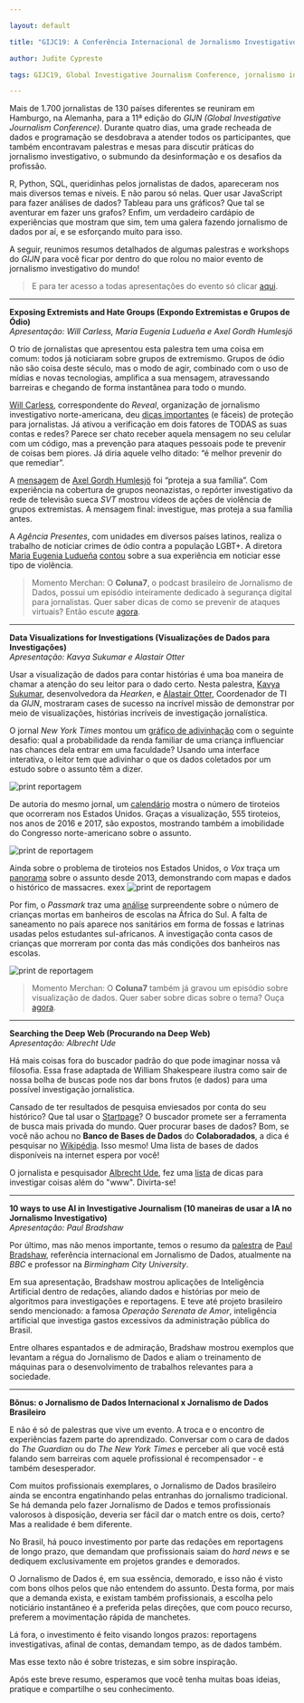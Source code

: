 ```yaml
---

layout: default

title: "GIJC19: A Conferência Internacional de Jornalismo Investigativo"

author: Judite Cypreste

tags: GIJC19, Global Investigative Journalism Conference, jornalismo investigativo, jornalismo de dados

---
```


Mais de 1.700 jornalistas de 130 países diferentes se reuniram em Hamburgo, na Alemanha, para a 11ª edição do *GIJN (Global Investigative Journalism Conference)*. Durante quatro dias, uma grade recheada de dados e programação se desdobrava a atender todos os participantes, que também encontravam palestras e mesas para discutir práticas do jornalismo investigativo, o submundo da desinformação e os desafios da profissão.
 
R, Python, SQL, queridinhas pelos jornalistas de dados, apareceram nos mais diversos temas e níveis. E não parou só nelas. Quer usar JavaScript para fazer análises de dados? Tableau para uns gráficos? Que tal se aventurar em fazer uns grafos? Enfim, um verdadeiro cardápio de experiências que mostram que sim, tem uma galera fazendo jornalismo de dados por aí, e se esforçando muito para isso.

A seguir, reunimos resumos detalhados de algumas palestras e workshops do *GIJN* para você ficar por dentro do que rolou no maior evento de jornalismo investigativo do mundo!
 
> E para ter acesso a todas apresentações do evento só clicar
> [aqui](https://gijc2019.org/tipsheets/).  

***
**Exposing Extremists and Hate Groups (Expondo Extremistas e Grupos de Ódio)**  
*Apresentação: Will Carless, Maria Eugenia Ludueña e Axel Gordh Humlesjö*

O trio de jornalistas que apresentou esta palestra tem uma coisa em comum: todos já noticiaram sobre grupos de extremismo. Grupos de ódio  não são coisa deste século, mas o modo de agir, combinado com o uso de mídias e novas tecnologias, amplifica a sua mensagem, atravessando barreiras e chegando de forma instantânea para todo o mundo.  

[Will Carless](https://twitter.com/willcarless), correspondente do *Reveal*, organização de jornalismo investigativo norte-americana, deu [dicas importantes](https://drive.google.com/file/d/1dpqAiv2rDto_TVJXOrianqcvy3wBG6-n/view) (e fáceis) de proteção para jornalistas. Já ativou a verificação em dois fatores de TODAS as suas contas e redes? Parece ser chato receber aquela mensagem no seu celular com um código, mas a prevenção para ataques pessoais pode te prevenir de coisas bem piores. Já diria aquele velho ditado: “é melhor prevenir do que remediar”.

A [mensagem](https://drive.google.com/file/d/16ekRDALmFU5sN1rk8XmUVm12XixI5cOS/view) de [Axel Gordh Humlesjö](https://twitter.com/axelhumlesjo) foi “proteja a sua família”. Com experiência na cobertura de grupos neonazistas, o repórter investigativo da rede de televisão sueca *SVT* mostrou vídeos de ações de violência de grupos extremistas. A mensagem final: investigue, mas proteja a sua família antes.

A *Agência Presentes*, com unidades em diversos países latinos, realiza o trabalho de noticiar crimes de ódio contra a população LGBT+. A diretora [Maria Eugenia Ludueña](https://twitter.com/maruska) [contou](https://drive.google.com/file/d/1ixMyQ_my4Zly1VMMs2v_XU-dB0EUHUkq/view) sobre a sua experiência em noticiar esse tipo de violência. 
  

> Momento Merchan: O **Coluna7**, o podcast brasileiro de Jornalismo de
> Dados, possui um episódio inteiramente dedicado à segurança digital
> para jornalistas. Quer saber dicas de como se prevenir de ataques
> virtuais? Então escute
> [agora](http://colaboradados.com.br/podcasts/episodio-006.html).  

***
**Data Visualizations for Investigations (Visualizações de Dados para Investigações)**  
*Apresentação: Kavya Sukumar e Alastair Otter*

Usar a visualização de dados para contar histórias é uma boa maneira de chamar a atenção do seu leitor para o dado certo. Nesta palestra, [Kavya Sukumar](https://twitter.com/kavyasukumar), desenvolvedora da *Hearken*, e [Alastair Otter](https://twitter.com/alastairotter), Coordenador de TI da *GIJN*, mostraram cases de sucesso na incrível missão de demonstrar por meio de visualizações, histórias incríveis de investigação jornalística.

O jornal *New York Times* montou um [gráfico de adivinhação](https://www.nytimes.com/interactive/2015/05/28/upshot/you-draw-it-how-family-income-affects-childrens-college-chances.html) com o seguinte desafio: qual a probabilidade da renda familiar de uma criança influenciar nas chances dela entrar em uma faculdade? Usando uma interface interativa, o leitor tem que adivinhar o que os dados coletados por um estudo sobre o assunto têm a dizer.

![print reportagem](https://i.boring.host/1GRYwjHq.png?style=centerme) 

De autoria do mesmo jornal, um [calendário](https://www.nytimes.com/interactive/2017/10/02/opinion/editorials/mass-shootings-congress.html?_r=0) mostra o número de tiroteios que ocorreram nos Estados Unidos. Graças a visualização, 555 tiroteios, nos anos de 2016 e 2017, são expostos, mostrando também a imobilidade do Congresso norte-americano sobre o assunto.

![print de reportagem](https://i.boring.host/1GS0UWor.png?style=centerme)

Ainda sobre o problema de tiroteios nos Estados Unidos, o *Vox* traça um [panorama](https://www.vox.com/a/mass-shootings-america-sandy-hook-gun-violence) sobre o assunto desde 2013, demonstrando com mapas e dados o histórico de massacres. 
exex
![print de reportagem](https://i.boring.host/1GS7KfA8.png?style=centerme)

Por fim, o *Passmark* traz uma [análise](http://passmark.org.za/pit-toilets/) surpreendente sobre o número de crianças mortas em banheiros de escolas na África do Sul. A falta de saneamento no país aparece nos sanitários em forma de fossas e latrinas usadas pelos estudantes sul-africanos. A investigação conta casos de crianças que morreram por conta das más condições dos banheiros nas escolas.

![print de reportagem](https://i.boring.host/1GS6GGeS.png?style=centerme)

> Momento Merchan: O **Coluna7** também já gravou um episódio sobre visualização de dados. Quer saber sobre dicas sobre o tema? Ouça [agora](http://colaboradados.com.br/podcasts/episodio-008.html).  

***
**Searching the Deep Web (Procurando na Deep Web)**  
*Apresentação: Albrecht Ude*

Há mais coisas fora do buscador padrão do que pode imaginar nossa vã filosofia. Essa frase adaptada de William Shakespeare ilustra como sair de nossa bolha de buscas pode nos dar bons frutos (e dados) para uma possível investigação jornalística.

Cansado de ter resultados de pesquisa enviesados por conta do seu histórico? Que tal usar o [Startpage](https://www.startpage.com/pt/)? O buscador promete ser a ferramenta de busca mais privada do mundo. Quer procurar bases de dados? Bom, se você não achou no **Banco de Bases de Dados** do **Colaboradados**, a dica é pesquisar no [Wikipédia](https://en.wikipedia.org/wiki/List_of_online_databases). Isso mesmo! Uma lista de bases de dados disponíveis na internet espera por você!

O jornalista e pesquisador [Albrecht Ude](https://www.ude.de/), fez uma [lista](https://www.ude.de/seminar/190926-gijc-researching-deep-web.pdf) de dicas para investigar coisas além do "www". Divirta-se!  

***
**10 ways to use AI in Investigative Journalism (10 maneiras de usar a IA no Jornalismo Investigativo)**  
*Apresentação: Paul Bradshaw*

Por último, mas não menos importante, temos o resumo da 
[palestra](https://www.slideshare.net/onlinejournalist/10-ways-ai-can-be-used-for-investigations) de [Paul Bradshaw](https://twitter.com/paulbradshaw), referência internacional em Jornalismo de Dados, atualmente na *BBC* e professor na *Birmingham City University*.

Em sua apresentação, Bradshaw mostrou aplicações de Inteligência Artificial dentro de redações, aliando dados e histórias por meio de algoritmos para investigações e reportagens. E teve até projeto brasileiro sendo mencionado: a famosa *Operação Serenata de Amor*, inteligência artificial que investiga gastos excessivos da administração pública do Brasil.

Entre olhares espantados e de admiração, Bradshaw mostrou exemplos que levantam a régua do Jornalismo de Dados e aliam o treinamento de máquinas para o desenvolvimento de trabalhos relevantes para a sociedade.  

***
**Bônus: o Jornalismo de Dados Internacional x Jornalismo de Dados Brasileiro**  

E não é só de palestras que vive um evento. A troca e o encontro de experiências fazem parte do aprendizado. Conversar com o cara de dados do *The Guardian* ou do *The New York Times* e perceber ali que você está falando sem barreiras com aquele profissional é recompensador - e também desesperador.

Com muitos profissionais exemplares, o Jornalismo de Dados brasileiro ainda se encontra engatinhando pelas entranhas do jornalismo tradicional. Se há demanda pelo fazer Jornalismo de Dados e temos profissionais valorosos à disposição, deveria ser fácil dar o match entre os dois, certo? Mas a realidade é bem diferente.

No Brasil, há pouco investimento por parte das redações em reportagens de longo prazo, que demandam que profissionais saiam do *hard news* e se dediquem exclusivamente em projetos grandes e demorados. 

O Jornalismo de Dados é, em sua essência, demorado, e isso não é visto com bons olhos pelos que não entendem do assunto. Desta forma, por mais que a demanda exista, e existam também profissionais, a escolha pelo noticiário instantâneo é a preferida pelas direções, que com pouco recurso, preferem a movimentação rápida de manchetes.

Lá fora, o investimento é feito visando longos prazos: reportagens investigativas, afinal de contas, demandam tempo, as de dados também.

Mas esse texto não é sobre tristezas, e sim sobre inspiração.

Após este breve resumo, esperamos que você tenha muitas boas ideias, pratique e compartilhe o seu conhecimento. 
